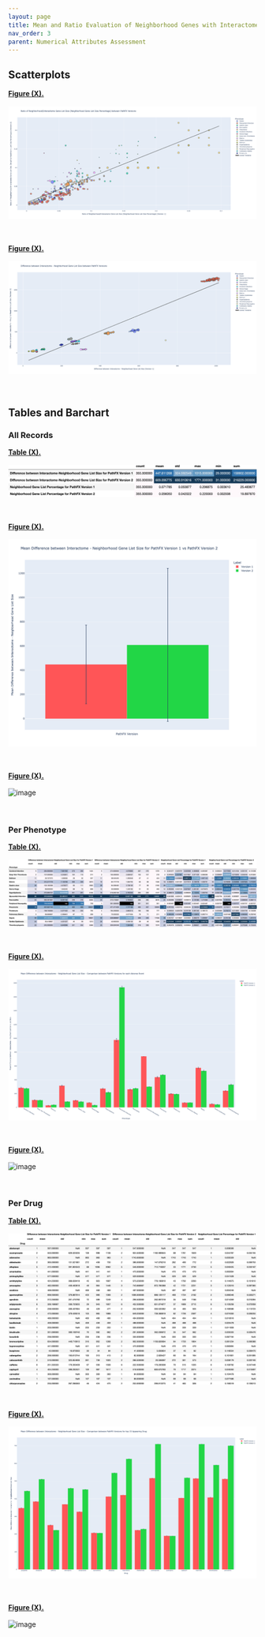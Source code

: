 ```yaml
---
layout: page
title: Mean and Ratio Evaluation of Neighborhood Genes with Interactome Genes
nav_order: 3
parent: Numerical Attributes Assessment
---
```


## Scatterplots

[**Figure (X).**](https://htmlpreview.github.io/?https://github.com/aryastark5/web_bench/blob/gh-pages/display_files/mean_and_ratio_neigh_with_intom_gene/Ratio_of_Neighborhood|Interactome_Gene_List_Size__Neighborhood_Gene_List_Size_Percentage_between_PathFX_Versions.html)
<br />  
![image](display_files/output_numerical_attributes_assessment/mean_and_ratio_neigh_with_intom_gene/Ratio_of_Neighborhood|Interactome_Gene_List_Size__Neighborhood_Gene_List_Size_Percentage_between_PathFX_Versions.png)
<br />  
<br />  

[**Figure (X).**](https://htmlpreview.github.io/?https://github.com/aryastark5/web_bench/blob/gh-pages/display_files/mean_and_ratio_neigh_with_intom_gene/Difference_between_Interactome_-_Neighborhood_Gene_List_Size_between_PathFX_Versions.html)
<br />  
![image](display_files/output_numerical_attributes_assessment/mean_and_ratio_neigh_with_intom_gene/Difference_between_Interactome_-_Neighborhood_Gene_List_Size_between_PathFX_Versions.png)
<br />  
<br />  


## Tables and Barchart


### All Records

[**Table (X).**](https://htmlpreview.github.io/?https://github.com/aryastark5/web_bench/blob/gh-pages/display_files/mean_and_ratio_neigh_with_intom_gene/ratio_and_difference_of_neigh_and_intom_stats_table.csv)
<br />  
![image](display_files/output_numerical_attributes_assessment/mean_and_ratio_neigh_with_intom_gene/ratio_and_difference_of_neigh_and_intom_stats_table.png)
<br />  
<br />  

[**Figure (X).**](https://htmlpreview.github.io/?https://github.com/aryastark5/web_bench/blob/gh-pages/display_files/mean_and_ratio_neigh_with_intom_gene/Mean_Difference_between_Interactome_-_Neighborhood_Gene_List_Size_for_PathFX_Version_1_vs_PathFX_Version_2.html)
<br />  
![image](display_files/output_numerical_attributes_assessment/mean_and_ratio_neigh_with_intom_gene/Mean_Difference_between_Interactome_-_Neighborhood_Gene_List_Size_for_PathFX_Version_1_vs_PathFX_Version_2.png)
<br />  
<br />  


[**Figure (X).**](https://htmlpreview.github.io/?https://github.com/aryastark5/web_bench/blob/gh-pages/display_files/mean_and_ratio_neigh_with_intom_gene/Mean_Ratio_of_Neighborhood|Interactome_Gene_List_Size__Mean_Neighborhood_Gene_List_Size_Percentage_between_PathFX_Versions.html)
<br />  
![image](display_files/output_numerical_attributes_assessment/mean_and_ratio_neigh_with_intom_gene/Mean_Ratio_of_Neighborhood|Interactome_Gene_List_Size__Mean_Neighborhood_Gene_List_Size_Percentage_between_PathFX_Versions.png)
<br />  
<br />  




### Per Phenotype

[**Table (X).**](https://htmlpreview.github.io/?https://github.com/aryastark5/web_bench/blob/gh-pages/display_files/mean_and_ratio_neigh_with_intom_gene/ratio_and_difference_of_neigh_and_intom_per_adverse_event_stats_table.csv)
<br />  
![image](display_files/output_numerical_attributes_assessment/mean_and_ratio_neigh_with_intom_gene/ratio_and_difference_of_neigh_and_intom_per_adverse_event_stats_table.png)
<br />  
<br />  

[**Figure (X).**](https://htmlpreview.github.io/?https://github.com/aryastark5/web_bench/blob/gh-pages/display_files/mean_and_ratio_neigh_with_intom_gene/Mean_Difference_between_Interactome_-_Neighborhood_Gene_List_Size_-_Comparison_between_PathFX_Versions_for_each_Adverse_Event.html)
<br />  
![image](display_files/output_numerical_attributes_assessment/mean_and_ratio_neigh_with_intom_gene/Mean_Difference_between_Interactome_-_Neighborhood_Gene_List_Size_-_Comparison_between_PathFX_Versions_for_each_Adverse_Event.png)
<br />  
<br />  

[**Figure (X).**](https://htmlpreview.github.io/?https://github.com/aryastark5/web_bench/blob/gh-pages/display_files/mean_and_ratio_neigh_with_intom_gene/Mean_Ratio_between_Neighborhood|Interactome_Gene_List_Size_-_Comparison_between_PathFX_Versions_for_each_Adverse_Event.html)
<br />  
![image](display_files/output_numerical_attributes_assessment/mean_and_ratio_neigh_with_intom_gene/Mean_Ratio_between_Neighborhood|Interactome_Gene_List_Size_-_Comparison_between_PathFX_Versions_for_each_Adverse_Event.png)
<br />  
<br />  




### Per Drug

[**Table (X).**](https://htmlpreview.github.io/?https://github.com/aryastark5/web_bench/blob/gh-pages/display_files/mean_and_ratio_neigh_with_intom_gene/ratio_and_difference_of_neigh_and_intom_per_drug_stats_table.csv)
<br />  
![image](display_files/output_numerical_attributes_assessment/mean_and_ratio_neigh_with_intom_gene/ratio_and_difference_of_neigh_and_intom_per_drug_stats_table.png)
<br />  
<br />  

[**Figure (X).**](https://htmlpreview.github.io/?https://github.com/aryastark5/web_bench/blob/gh-pages/display_files/mean_and_ratio_neigh_with_intom_gene/Mean_Difference_between_Interactome_-_Neighborhood_Gene_List_Size_-_Comparison_between_PathFX_Versions_for_top_15_Appearing_Drug.html)
<br />  
![image](display_files/output_numerical_attributes_assessment/mean_and_ratio_neigh_with_intom_gene/Mean_Difference_between_Interactome_-_Neighborhood_Gene_List_Size_-_Comparison_between_PathFX_Versions_for_top_15_Appearing_Drug.png)
<br />  
<br />  

[**Figure (X).**](https://htmlpreview.github.io/?https://github.com/aryastark5/web_bench/blob/gh-pages/display_files/mean_and_ratio_neigh_with_intom_gene/Mean_Ratio_between_Neighborhood|Interactome_Gene_List_Size_-_Comparison_between_PathFX_Versions_for_each_top_15_Appearing_Drug.html)
<br />  
![image](display_files/output_numerical_attributes_assessment/mean_and_ratio_neigh_with_intom_gene/Mean_Ratio_between_Neighborhood|Interactome_Gene_List_Size_-_Comparison_between_PathFX_Versions_for_each_top_15_Appearing_Drug.png)
<br />  
<br />  



